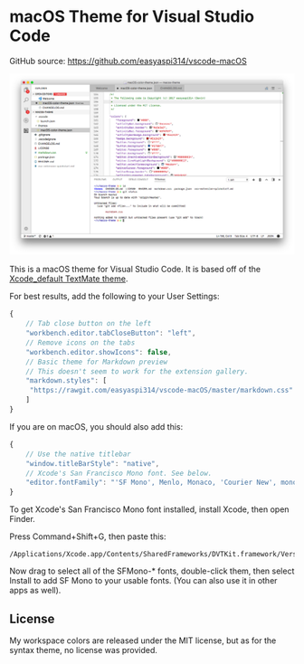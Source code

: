 # macOS Theme for Visual Studio Code

GitHub source: https://github.com/easyaspi314/vscode-macOS

![Screenshot of JSON code on version 0.0.3](screenshots/json_0.0.3.png "Screenshot of JSON code on version 0.0.3")

This is a macOS theme for Visual Studio Code. It is based off of the
[Xcode_default TextMate theme](https://github.com/crmne/xcode-default.tmtheme). 

For best results, add the following to your User Settings: 

```js
{
    // Tab close button on the left
    "workbench.editor.tabCloseButton": "left",
    // Remove icons on the tabs
    "workbench.editor.showIcons": false,
    // Basic theme for Markdown preview 
    // This doesn't seem to work for the extension gallery.
    "markdown.styles": [
     "https://rawgit.com/easyaspi314/vscode-macOS/master/markdown.css"
    ]
}
```
If you are on macOS, you should also add this:
```js
{
    // Use the native titlebar
    "window.titleBarStyle": "native",
    // Xcode's San Francisco Mono font. See below.
    "editor.fontFamily": "'SF Mono', Menlo, Monaco, 'Courier New', monospace"
}
```

To get Xcode's San Francisco Mono font installed, install Xcode, then open Finder.

Press Command+Shift+G, then paste this:
```
/Applications/Xcode.app/Contents/SharedFrameworks/DVTKit.framework/Versions/A/Resources
```

Now drag to select all of the SFMono-* fonts, double-click them, then select
Install to add SF Mono to your usable fonts. (You can also use it in other apps as well).

## License

My workspace colors are released under the MIT license, but as for the syntax theme, no license was
provided.